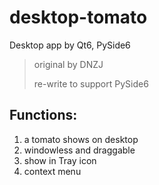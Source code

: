 # desktop-tomato

Desktop app by Qt6, PySide6

> original by DNZJ
>
> re-write to support PySide6

## Functions:

1. a tomato shows on desktop
2. windowless and draggable
3. show in Tray icon
4. context menu
